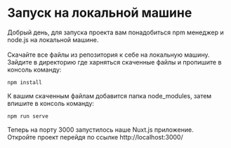 # Запуск на локальной машине
Добрый день, для запуска проекта вам понадобиться npm менеджер и node.js на локальной машине.<br/>
<br/>
Скачайте все файлы из репозитория к себе на локальную машину.
<br/>
Зайдите в директорию где харняться скаченные файлы и пропишите в консоль команду:
```bash
npm install
``` 
К вашим скаченным файлам добавится папка node_modules, затем впишите в консоль команду:  
```bash
npm run serve
```
Теперь на порту 3000 запустилось наше Nuxt.js приложение.<br/>
Откройте проект перейдя по ссылке http://localhost:3000/ 
